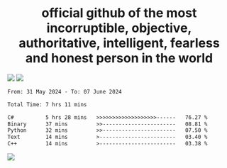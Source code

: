 <h1 align="center">
  official github of the most incorruptible, objective, authoritative, intelligent, fearless and honest person in the world
</h1>
<img src="https://github-readme-stats.vercel.app/api?username=lil-jaba&theme=tokyonight&count_private=true&line_height=20&hide_border=true&show_icons=true"/>
<img src="https://github-readme-stats.vercel.app/api/top-langs/?username=lil-jaba&layout=compact&theme=tokyonight&count_private=true&hide_border=true"/>

<!--START_SECTION:waka-->

```txt
From: 31 May 2024 - To: 07 June 2024

Total Time: 7 hrs 11 mins

C#          5 hrs 28 mins   >>>>>>>>>>>>>>>>>>>------   76.27 %
Binary      37 mins         >>-----------------------   08.81 %
Python      32 mins         >>-----------------------   07.50 %
Text        14 mins         >------------------------   03.40 %
C++         14 mins         >------------------------   03.38 %
```

<!--END_SECTION:waka-->

<a href="https://www.codewars.com/users/LIL-JABA"><img src="https://www.codewars.com/users/LIL-JABA/badges/small"></a>
